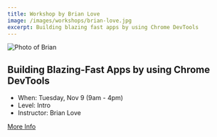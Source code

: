 ```yaml
---
title: Workshop by Brian Love
image: /images/workshops/brian-love.jpg 
excerpt: Building blazing fast apps by using Chrome DevTools
---
```

<div class="speaker"><div class="speaker-photo"><img src="/images/workshops/brian-love.jpg" alt="Photo of Brian"/></div></div>

## Building Blazing-Fast Apps by using Chrome DevTools

* When: Tuesday, Nov 9 (9am - 4pm)
* Level: Intro
* Instructor: Brian Love

<span class="cta secondary"><a href="/workshops/js-perf">More Info</a></span>